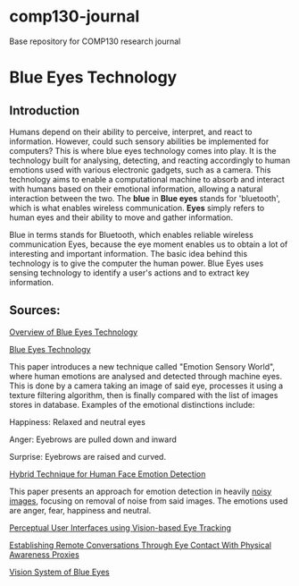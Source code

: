 # comp130-journal
Base repository for COMP130 research journal

# Blue Eyes Technology

## Introduction
Humans depend on their ability to perceive, interpret, and react to information. However, could such sensory abilities be implemented for computers? This is where blue eyes technology comes into play. It is the technology built for analysing, detecting, and reacting accordingly to human emotions used with various electronic gadgets, such as a camera. This technology aims to enable a computational machine to absorb and interact with humans based on their emotional information, allowing a natural interaction between the two. The **blue** in **Blue eyes** stands for 'bluetooth', which is what enables wireless communication. **Eyes** simply refers to human eyes and their ability to move and gather information. 

Blue in terms stands for Bluetooth, which enables reliable wireless communication Eyes, because the eye moment enables us to obtain a lot of interesting and important information. The basic idea behind this technology is to give the computer the human power. Blue Eyes uses sensing technology to identify a user's actions and to extract key information.

## Sources:

[Overview of Blue Eyes Technology](http://www.internationaljournalssrg.org/IJEEE/2015/Volume2-Issue8/IJEEE-V2I8P109.pdf)

[Blue Eyes Technology](http://ieeexplore.ieee.org.ezproxy.falmouth.ac.uk/stamp/stamp.jsp?arnumber=6693995)

This paper introduces a new technique called "Emotion Sensory World", where human emotions are analysed and detected through machine eyes. This is done by a camera taking an image of said eye, processes it using a texture filtering algorithm, then is finally compared with the list of images stores in database. Examples of the emotional distinctions include: 

Happiness: Relaxed and neutral eyes

Anger: Eyebrows are pulled down and inward

Surprise: Eyebrows are raised and curved.

[Hybrid Technique for Human Face Emotion Detection](http://ijsetr.com/uploads/435621IJSETR4235-180.pdf)

This paper presents an approach for emotion detection in heavily [noisy images](https://en.wikipedia.org/wiki/Image_noise), focusing on removal of noise from said images. The emotions used are anger, fear, happiness and neutral.


[Perceptual User Interfaces using Vision-based Eye Tracking](http://www.cc.gatech.edu/cpl/projects/multicameyetracking/papers/PrePrint.pdf)

[Establishing Remote Conversations Through Eye Contact With Physical Awareness Proxies](https://static1.squarespace.com/static/519d10a2e4b090350a2b66a0/t/51e5525be4b0ead5a3b6de6c/1373983323680/p948-jabarin.pdf)

[Vision System of Blue Eyes](https://www.ermt.net/docs/papers/Volume_3/4_April2014/V3N4-143.pdf)

